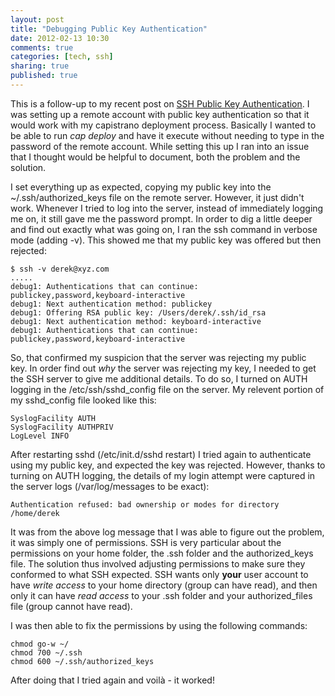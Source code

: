 ```yaml
---
layout: post
title: "Debugging Public Key Authentication"
date: 2012-02-13 10:30
comments: true
categories: [tech, ssh]
sharing: true
published: true
---
```


This is a follow-up to my recent post on [SSH Public Key Authentication](http://derekbarber.ca/blog/2012/02/09/ssh-public-key-authentication/). I was setting up a remote account with public key authentication so that it would work with my capistrano deployment process. Basically I wanted to be able to run *cap deploy* and have it execute without needing to type in the password of the remote account. While setting this up I ran into an issue that I thought would be helpful to document, both the problem and the solution.

I set everything up as expected, copying my public key into the ~/.ssh/authorized_keys file on the remote server. However, it just didn't work. Whenever I tried to log into the server, instead of immediately logging me on, it still gave me the password prompt. In order to dig a little deeper and find out exactly what was going on, I ran the ssh command in verbose mode (adding -v). This showed me that my public key was offered but then rejected:

<!-- more -->

    $ ssh -v derek@xyz.com
    .....
    debug1: Authentications that can continue: publickey,password,keyboard-interactive
    debug1: Next authentication method: publickey
    debug1: Offering RSA public key: /Users/derek/.ssh/id_rsa
    debug1: Next authentication method: keyboard-interactive
    debug1: Authentications that can continue: publickey,password,keyboard-interactive


So, that confirmed my suspicion that the server was rejecting my public key. In order find out *why* the server was rejecting my key, I needed to get the SSH server to give me additional details. To do so, I turned on AUTH logging in the /etc/ssh/sshd_config file on the server. My relevent portion of my sshd_config file looked like this:

    SyslogFacility AUTH
    SyslogFacility AUTHPRIV
    LogLevel INFO

After restarting sshd (/etc/init.d/sshd restart) I tried again to authenticate using my public key, and expected the key was rejected. However, thanks to turning on AUTH logging, the details of my login attempt were captured in the server logs (/var/log/messages to be exact):

    Authentication refused: bad ownership or modes for directory /home/derek

It was from the above log message that I was able to figure out the problem, it was simply one of permissions. SSH is very particular about the permissions on your home folder, the .ssh folder and the authorized_keys file. The solution thus involved adjusting permissions to make sure they conformed to what SSH expected. SSH wants only **your** user account to have *write access* to your home directory (group can have read), and then only it can have *read access* to your .ssh folder and your authorized_files file (group cannot have read).

I was then able to fix the permissions by using the following commands:

    chmod go-w ~/
    chmod 700 ~/.ssh
    chmod 600 ~/.ssh/authorized_keys

After doing that I tried again and voilà - it worked!
